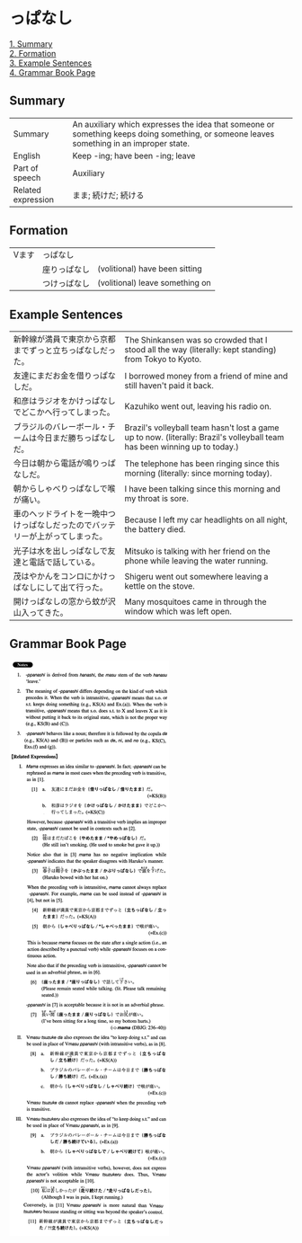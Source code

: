 # っぱなし

[1. Summary](#summary)<br>
[2. Formation](#formation)<br>
[3. Example Sentences](#example-sentences)<br>
[4. Grammar Book Page](#grammar-book-page)<br>


## Summary

<table><tr>   <td>Summary</td>   <td>An auxiliary which expresses the idea that someone or something keeps doing something, or someone leaves something in an improper state.</td></tr><tr>   <td>English</td>   <td>Keep -ing; have been -ing; leave</td></tr><tr>   <td>Part of speech</td>   <td>Auxiliary</td></tr><tr>   <td>Related expression</td>   <td>まま; 続けだ; 続ける</td></tr></table>

## Formation

<table class="table"><tbody><tr class="tr head"><td class="td"><span class="bold">Vます</span></td><td class="td"><span class="concept">っぱなし</span></td><td class="td"></td></tr><tr class="tr"><td class="td"></td><td class="td"><span>座り</span><span class="concept">っぱなし</span></td><td class="td"><span>(volitional) have been sitting</span></td></tr><tr class="tr"><td class="td"></td><td class="td"><span>つけ</span><span class="concept">っぱなし</span></td><td class="td"><span>(volitional) leave something on</span></td></tr></tbody></table>

## Example Sentences

<table><tr>   <td>新幹線が満員で東京から京都までずっと立ちっぱなしだった。</td>   <td>The Shinkansen was so crowded that I stood all the way (literally: kept standing) from Tokyo to Kyoto.</td></tr><tr>   <td>友達にまだお金を借りっぱなしだ。</td>   <td>I borrowed money from a friend of mine and still haven't paid it back.</td></tr><tr>   <td>和彦はラジオをかけっぱなしでどこかへ行ってしまった。</td>   <td>Kazuhiko went out, leaving his radio on.</td></tr><tr>   <td>ブラジルのバレーボール・チームは今日まだ勝ちっぱなしだ。</td>   <td>Brazil's volleyball team hasn't lost a game up to now. (literally: Brazil's volleyball team has been winning up to today.)</td></tr><tr>   <td>今日は朝から電話が鳴りっぱなしだ。</td>   <td>The telephone has been ringing since this morning (literally: since morning today).</td></tr><tr>   <td>朝からしゃべりっぱなしで喉が痛い。</td>   <td>I have been talking since this morning and my throat is sore.</td></tr><tr>   <td>車のヘッドライトを一晩中つけっぱなしだったのでバッテリーが上がってしまった。</td>   <td>Because I left my car headlights on all night, the battery died.</td></tr><tr>   <td>光子は水を出しっぱなしで友達と電話で話している。</td>   <td>Mitsuko is talking with her friend on the phone while leaving the water running.</td></tr><tr>   <td>茂はやかんをコンロにかけっぱなしにして出て行った。</td>   <td>Shigeru went out somewhere leaving a kettle on the stove.</td></tr><tr>   <td>開けっぱなしの窓から蚊が沢山入ってきた。</td>   <td>Many mosquitoes came in through the window which was left open.</td></tr></table>

## Grammar Book Page

![](../img/Intermediateっぱなし.png)

